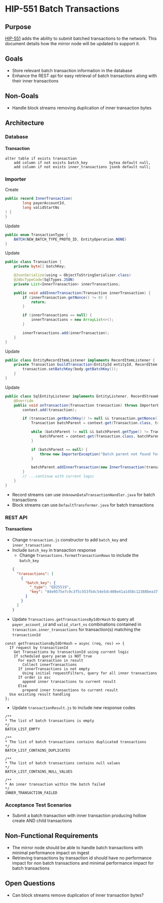 # HIP-551 Batch Transactions

## Purpose

[HIP-551](https://hips.hedera.com/hip/hip-551) adds the ability to submit batched transactions to the network.
This document details how the mirror node will be updated to support it.

## Goals

- Store relevant batch transaction information in the database
- Enhance the REST api for easy retrieval of batch transactions along with their inner transactions

## Non-Goals

- Handle block streams removing duplication of inner transaction bytes

## Architecture

### Database

#### Transaction

```postgresql
alter table if exists transaction
    add column if not exists batch_key          bytea default null,
    add column if not exists inner_transactions jsonb default null;
```

### Importer

Create

```java
public record InnerTransaction(
        long payerAccountId,
        long validStartNs
) {
}
```

Update

```java
public enum TransactionType {
    BATCH(NEW_BATCH_TYPE_PROTO_ID, EntityOperation.NONE)
}
```

Update

```java
public class Transaction {
    private byte[] batchKey;

    @JsonSerialize(using = ObjectToStringSerializer.class)
    @JdbcTypeCode(SqlTypes.JSON)
    private List<InnerTransaction> innerTransactions;

    public void addInnerTransaction(Transaction innerTransaction) {
        if (innerTransaction.getNonce() != 0) {
            return;
        }

        if (innerTransactions == null) {
            innerTransactions = new ArrayList<>();
        }

        innerTransactions.add(innerTransaction);
    }
}
```

Update

```java
public class EntityRecordItemListener implements RecordItemListener {
    private Transaction buildTransaction(EntityId entityId, RecordItem recordItem) {
        transaction.setBatchKey(body.getBatchKey());
    }
}
```

Update

```java
public class SqlEntityListener implements EntityListener, RecordStreamFileListener {
    @Override
    public void onTransaction(Transaction transaction) throws ImporterException {
        context.add(transaction);

        if (transaction.getBatchKey() != null && transaction.getNonce() == 0) {
            Transaction batchParent = context.get(Transaction.class, transaction.getParentConsensus());

            while (batchParent != null && batchParent.getType() != TransactionType.BATCH) {
                batchParent = context.get(Transaction.class, batchParent.getParentConsensus());
            }

            if (batchParent == null) {
                throw new ImporterException("Batch parent not found for transaction: " + transaction.getConsensusTimestamp());
            }

            batchParent.addInnerTransaction(new InnerTransaction(transaction.getPayerAccountId(), transaction.getValidStartNs()));
        }
        // ...continue with current logic
    }
}
```

- Record streams can use `UnknownDataTransactionHandler.java` for batch transactions
- Block streams can use `DefaultTransformer.java` for batch transactions

### REST API

#### Transactions

- Change `transaction.js` constructor to add `batch_key` and `inner_transactions`
- Include `batch_key` in transaction response
    - Change `Transactions.formatTransactionRows` to include the `batch_key`
  ```json
  {
    "transactions": [
      {
        "batch_key": {
          "_type": "ED25519",
          "key": "84e9575e7c9c3f5c553fb4c54e5dc408e41a1d58c12388bea37d7d7365320f6f"
        }
      }
    ]
  }
  ```
- Update `Transactions.getTransactionsByIdOrHash` to query all `payer_account_id` and `valid_start_ns` combinations
  contained in `transaction.inner_transactions` for transaction(s) matching the `transactionId`

```psudo
const getTransactionsByIdOrHash = async (req, res) => {
  If request by transactionId
    Get Transactions by transactionId using current logic
    If scheduled query param is NOT true
      For each transaction in result
        Collect innerTransactions
      If innerTransactions is not empty
        Using initial requestFilters, query for all inner transactions
      If order is asc
        append inner transactions to current result
      Else
        prepend inner transactions to current result
  Use existing result handling
};
```

- Update `transactionResult.js` to include new response codes

```psudo
/**
* The list of batch transactions is empty
*/
BATCH_LIST_EMPTY

/**
* The list of batch transactions contains duplicated transactions
*/
BATCH_LIST_CONTAINS_DUPLICATES

/**
* The list of batch transactions contains null values
*/
BATCH_LIST_CONTAINS_NULL_VALUES

/**
* An inner transaction within the batch failed
*/
INNER_TRANSACTION_FAILED
```

### Acceptance Test Scenarios

- Submit a batch transaction with inner transaction producing hollow create AND child transactions

## Non-Functional Requirements

- The mirror node should be able to handle batch transactions with minimal performance impact on ingest
- Retrieving transactions by transaction id should have no performance impact for non batch transactions and minimal
  performance impact for batch transactions

## Open Questions

- Can block streams remove duplication of inner transaction bytes?

